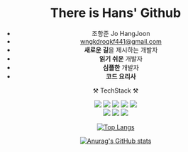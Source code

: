 <div align=center>

# There is Hans' Github

- 조항준 Jo HangJoon
- wngkdroqkf441@gmail.com
- **새로운 길**을 제시하는 개발자
- **읽기 쉬운** 개발자
- **심플한** 개발자
- **코드 요리사**



⚒ TechStack ⚒

<div>

<img src="https://img.shields.io/badge/JavaScript-F7DF1E?style=flat-square&logo=JavaScript&logoColor=white"/>

<img src="https://img.shields.io/badge/TypeScript-3178C6?style=flat-square&logo=TypeScript&logoColor=white"/>

<img src="https://img.shields.io/badge/HTML5-E34F26?style=flat-square&logo=HTML5&logoColor=white"/>

<img src="https://img.shields.io/badge/CSS3-1572B6?style=flat-square&logo=CSS3&logoColor=white"/>

<img src="https://img.shields.io/badge/Python-3776AB?style=flat-square&logo=Python&logoColor=white"/>

</div>

<div>

<img src="https://img.shields.io/badge/React-61DAFB?style=flat-square&logo=React&logoColor=white"/>

<img src="https://img.shields.io/badge/React Native-61DAFB?style=flat-square&logo=React&logoColor=white"/>

<img src="https://img.shields.io/badge/Vues.js-#4FC08D?style=flat-square&logo=Vue.js&logoColor=white"/>

</div>

[![Top Langs](https://github-readme-stats.vercel.app/api/top-langs/?username=anuraghazra&layout=compact)](https://github.com/anuraghazra/github-readme-stats)

[![Anurag's GitHub stats](https://github-readme-stats.vercel.app/api?username=wngkdroqkf441&hide=stars&show_icons=true&theme=codeSTACKr)](https://github.com/anuraghazra/github-readme-stats)

</div>

